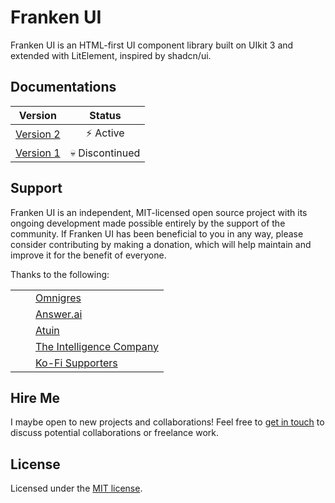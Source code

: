# Franken UI

Franken UI is an HTML-first UI component library built on UIkit 3 and extended with LitElement, inspired by shadcn/ui.

## Documentations

|               **Version**               |   **Status**    |
|:---------------------------------------:|:---------------:|
| [Version 2](https://franken-ui.dev)     | ⚡ Active        |
| [Version 1](https://uno.franken-ui.dev) | 💀 Discontinued |

## Support

Franken UI is an independent, MIT-licensed open source project with its ongoing development made possible entirely by the support of the community. If Franken UI has been beneficial to you in any way, please consider contributing by making a donation, which will help maintain and improve it for the benefit of everyone.

Thanks to the following:

<table>
  <tr>
    <td><img src="https://omnigres.com/assets/favicon-oor5iO8W.png" width="16" height="16"></td>
    <td><a href="https://omnigres.com">Omnigres</a></td>
  </tr>
  <tr>
    <td><img src="https://www.answer.ai/logo.png" width="16" height="16"></td>
    <td><a href="https://answer.ai">Answer.ai</a></td>
  </tr>
  <tr>
    <td><img src="https://atuin.sh/favicon.svg" width="16" height="16"></td>
    <td><a href="https://atuin.sh">Atuin</a></td>
  </tr>
  <tr>
    <td><img src="https://tic.io/favicons/favicon.ico" width="16" height="16"></td>
    <td><a href="https://tic.io">The Intelligence Company</a></td>
  </tr>
  <tr>
    <td><img src="https://ko-fi.com/favicon.ico" width="16" height="16"></td>
    <td><a href="https://ko-fi.com/sveltecult">Ko-Fi Supporters</a></td>
  </tr>
</table>

## Hire Me

I maybe open to new projects and collaborations! Feel free to [get in touch](mailto:reden@franken-ui.dev) to discuss potential collaborations or freelance work.

## License

Licensed under the [MIT license](https://github.com/franken-ui/ui/blob/master/LICENSE.md).
